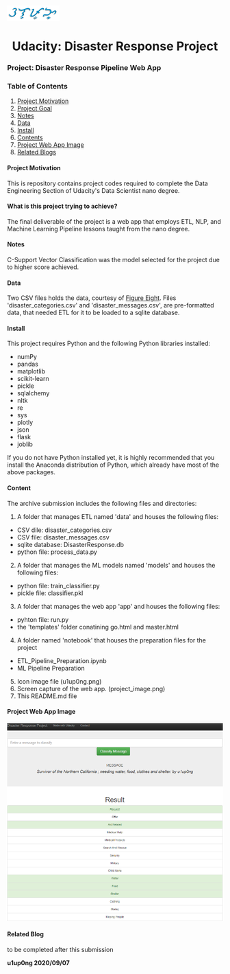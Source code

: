 ![ulupong](ulupong.png?raw=true "ulupong")

<h1><center>Udacity: Disaster Response Project</center></h1>


### Project: Disaster Response Pipeline Web App

### Table of Contents
1. [Project Motivation](#pm)
2. [Project Goal](#goal)
3. [Notes](#notes)
4. [Data](#data)
5. [Install](#install)
6. [Contents](#contents)
7. [Project Web App Image](#image)
8. [Related Blogs](#blog)

#### Project Motivation<a name="pm"></a>
This is repository contains project codes required to complete the Data Engineering Section of Udacity's Data Scientist nano degree.

#### What is this project trying to achieve?<a name="goal"></a>
The final deliverable of the project is a web app that employs ETL, NLP, and Machine Learning Pipeline lessons taught from the nano degree.<br>

#### Notes<a name="notes"></a>
C-Support Vector Classification was the model selected for the project due to higher score achieved.

#### Data <a name="data"></a>
Two CSV files holds the data, courtesy of [Figure Eight](https://www.welcome.ai/figure-eight). Files 'disaster_categories.csv' and 'disaster_messages.csv', are pre-formatted data, that needed ETL for it to be loaded to a sqlite database.

#### Install<a name="install"></a>
This project requires Python and the following Python libraries installed:

- numPy
- pandas
- matplotlib
- scikit-learn
- pickle
- sqlalchemy
- nltk
- re
- sys
- plotly
- json
- flask
- joblib


If you do not have Python installed yet, it is highly recommended that you install the Anaconda distribution of Python, which already have most of the above packages.

#### Content<a name="contents"></a>
The archive submission includes the following files and directories:<br>
1. A folder that manages ETL named 'data' and houses the following files:<br>
- CSV dile: disaster_categories.csv
- CSV file: disaster_messages.csv
- sqlite database: DisasterResponse.db
- python file: process_data.py
2. A folder that manages the ML models named 'models' and houses the following files:<br>
- python file: train_classifier.py
- pickle file: classifier.pkl
3. A folder that manages the web app 'app' and houses the following files:<br>
- pyhton file: run.py
- the 'templates' folder conatining go.html and master.html
4. A folder named 'notebook' that houses the preparation files for the project
- ETL_Pipeline_Preparation.ipynb
- ML Pipeline Preparation
5. Icon image file (u1up0ng.png)
6. Screen capture of the web app. (project_image.png)
7. This README.md file


#### Project Web App Image<a name="image"></a>
![screen_capture](project_image.png?raw=true "screen_capture")


#### Related Blog<a name="blog"></a>
to be completed after this submission

**u1up0ng 2020/09/07**